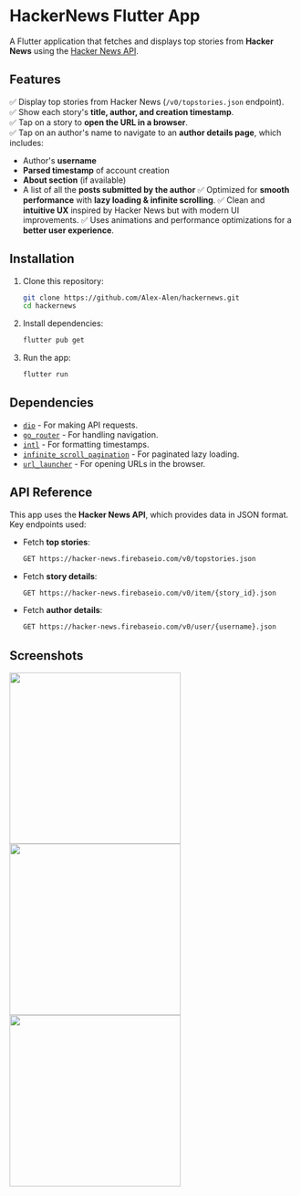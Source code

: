 # HackerNews Flutter App

A Flutter application that fetches and displays top stories from **Hacker News** using the [Hacker News API](https://github.com/HackerNews/API).

## Features

✅ Display top stories from Hacker News (`/v0/topstories.json` endpoint).  
✅ Show each story's **title, author, and creation timestamp**.  
✅ Tap on a story to **open the URL in a browser**.  
✅ Tap on an author's name to navigate to an **author details page**, which includes:
  - Author's **username**
  - **Parsed timestamp** of account creation
  - **About section** (if available)
  - A list of all the **posts submitted by the author**
✅ Optimized for **smooth performance** with **lazy loading & infinite scrolling**.
✅ Clean and **intuitive UX** inspired by Hacker News but with modern UI improvements.
✅ Uses animations and performance optimizations for a **better user experience**.

## Installation

1. Clone this repository:
   ```sh
   git clone https://github.com/Alex-Alen/hackernews.git
   cd hackernews
   ```
2. Install dependencies:
   ```sh
   flutter pub get
   ```
3. Run the app:
   ```sh
   flutter run
   ```

## Dependencies

- [`dio`](https://pub.dev/packages/dio) - For making API requests.
- [`go_router`](https://pub.dev/packages/go_router) - For handling navigation.
- [`intl`](https://pub.dev/packages/intl) - For formatting timestamps.
- [`infinite_scroll_pagination`](https://pub.dev/packages/infinite_scroll_pagination) - For paginated lazy loading.
- [`url_launcher`](https://pub.dev/packages/url_launcher) - For opening URLs in the browser.

## API Reference

This app uses the **Hacker News API**, which provides data in JSON format.
Key endpoints used:

- Fetch **top stories**:
  ```sh
  GET https://hacker-news.firebaseio.com/v0/topstories.json
  ```
- Fetch **story details**:
  ```sh
  GET https://hacker-news.firebaseio.com/v0/item/{story_id}.json
  ```
- Fetch **author details**:
  ```sh
  GET https://hacker-news.firebaseio.com/v0/user/{username}.json
  ```

## Screenshots
<img src="https://github.com/user-attachments/assets/0d08e351-49cc-4002-9b91-7188cf96d7f5" width="300">
<img src="https://github.com/user-attachments/assets/68198368-50a0-45b5-b323-f98bef35cb7e" width="300">
<img src="https://github.com/user-attachments/assets/65da5b66-9916-498f-988c-109dfe5ffa7c" width="300">

